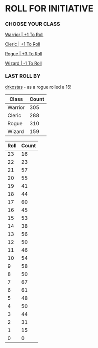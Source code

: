 # ROLL FOR INITIATIVE
### CHOOSE YOUR CLASS

[Warrior | +1 To Roll](https://github.com/benjaminsampica/benjaminsampica/issues/new?title=roll%7Cwarrior&body=Just+click+%27Submit+new+issue%27.)

[Cleric | +1 To Roll](https://github.com/benjaminsampica/benjaminsampica/issues/new?title=roll%7Ccleric&body=Just+click+%27Submit+new+issue%27.)

[Rogue | +3 To Roll](https://github.com/benjaminsampica/benjaminsampica/issues/new?title=roll%7Crogue&body=Just+click+%27Submit+new+issue%27.)

[Wizard | -1 To Roll](https://github.com/benjaminsampica/benjaminsampica/issues/new?title=roll%7Cwizard&body=Just+click+%27Submit+new+issue%27.)
### LAST ROLL BY
[drkostas](https://www.github.com/drkostas) - as a rogue rolled a 16!

|Class|Count|
|-|-|
|Warrior|305|
|Cleric|288|
|Rogue|310|
|Wizard|159|

|Roll|Count|
|-|-|
|23|16
|22|23
|21|57
|20|55
|19|41
|18|44
|17|60
|16|45
|15|53
|14|38
|13|56
|12|50
|11|46
|10|54
|9|58
|8|50
|7|67
|6|61
|5|48
|4|50
|3|44
|2|31
|1|15
|0|0
